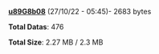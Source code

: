 [**u89G8b08**](/data/u89G8b08.txt) (27/10/22 - 05:45)- 2683 bytes

**Total Datas**: 476

**Total Size**: 2.27 MB / 2.3 MB